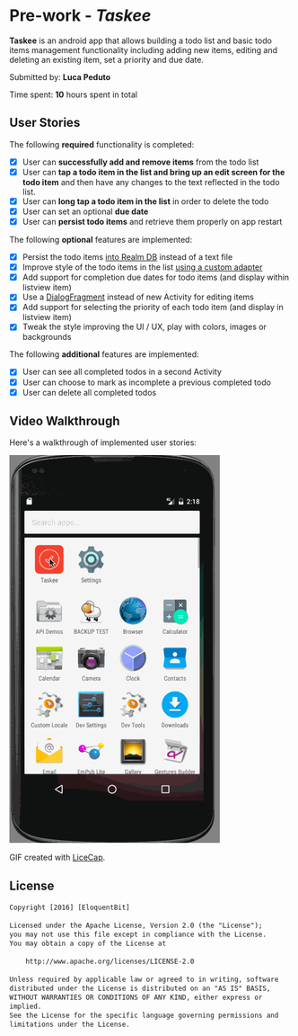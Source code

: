 # Pre-work - *Taskee*

**Taskee** is an android app that allows building a todo list and basic todo items management functionality including adding new items, editing and deleting an existing item, set a priority and due date.

Submitted by: **Luca Peduto**

Time spent: **10** hours spent in total

## User Stories

The following **required** functionality is completed:

* [x] User can **successfully add and remove items** from the todo list
* [x] User can **tap a todo item in the list and bring up an edit screen for the todo item** and then have any changes to the text reflected in the todo list.
* [x] User can **long tap a todo item in the list** in order to delete the todo
* [x] User can set an optional **due date**
* [x] User can **persist todo items** and retrieve them properly on app restart

The following **optional** features are implemented:

* [x] Persist the todo items [into Realm DB](http://guides.codepath.com/android/Persisting-Data-to-the-Device#sqlite) instead of a text file
* [x] Improve style of the todo items in the list [using a custom adapter](http://guides.codepath.com/android/Using-an-ArrayAdapter-with-ListView)
* [x] Add support for completion due dates for todo items (and display within listview item)
* [x] Use a [DialogFragment](http://guides.codepath.com/android/Using-DialogFragment) instead of new Activity for editing items
* [x] Add support for selecting the priority of each todo item (and display in listview item)
* [x] Tweak the style improving the UI / UX, play with colors, images or backgrounds

The following **additional** features are implemented:

* [x] User can see all completed todos in a second Activity
* [x] User can choose to mark as incomplete a previous completed todo
* [x] User can delete all completed todos

## Video Walkthrough 

Here's a walkthrough of implemented user stories:

![Video Walkthrough](taskee.gif)

GIF created with [LiceCap](http://www.cockos.com/licecap/).

## License

    Copyright [2016] [EloquentBit]

    Licensed under the Apache License, Version 2.0 (the "License");
    you may not use this file except in compliance with the License.
    You may obtain a copy of the License at

        http://www.apache.org/licenses/LICENSE-2.0

    Unless required by applicable law or agreed to in writing, software
    distributed under the License is distributed on an "AS IS" BASIS,
    WITHOUT WARRANTIES OR CONDITIONS OF ANY KIND, either express or implied.
    See the License for the specific language governing permissions and
    limitations under the License.
